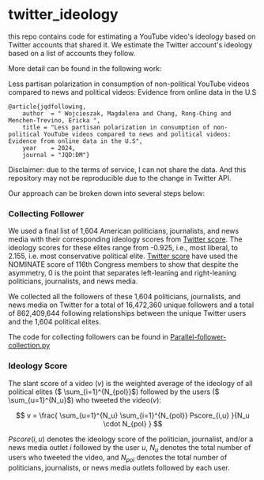# twitter_ideology
this repo contains code for estimating a YouTube video's ideology based on Twitter accounts that shared it. We estimate the Twitter account's ideology based on a list of accounts they follow. 

More detail can be found in the following work: 

Less partisan polarization in consumption of non-political YouTube videos compared to news and political videos: Evidence from online data in the U.S
```
@article{jqdfollowing,
    author  = " Wojcieszak, Magdalena and Chang, Rong-Ching and Menchen-Trevino, Ericka ", 
    title = "Less partisan polarization in consumption of non-political YouTube videos compared to news and political videos: Evidence from online data in the U.S",
    year    = 2024,
    journal = "JQD:DM"}
```

Disclaimer: due to the terms of service, I can not share the data. And this repository may not be reproducible due to the change in Twitter API.  

Our approach can be broken down into several steps below: 

###  Collecting Follower

We used a final list of 1,604 American politicians, journalists, and news media with their corresponding ideology scores from [Twitter score](https://github.com/sdmccabe/new-tweetscores). The ideology scores for these elites range from  -0.925, i.e., most liberal, to 2.155, i.e. most conservative political elite. [Twitter score](https://github.com/sdmccabe/new-tweetscores) have used the NOMINATE score of 116th Congress members to show that despite the asymmetry, 0 is the point that separates left-leaning and right-leaning politicians, journalists, and news media. 

We collected all the followers of these 1,604 politicians, journalists, and news media on Twitter for a total of 16,472,360 unique followers and a total of 862,409,644 following relationships between the unique Twitter users and the 1,604 political elites. 

The code for collecting followers can be found in [Parallel-follower-collection.py](Parallel-follower-collection.py)

### Ideology Score

The slant score of a video ($` v`$) is the weighted average of the ideology of all political elites ($` \sum_{i=1}^{N_{pol}}`$) followed by the users ($` \sum_{u=1}^{N_u}`$) who tweeted the video($` v`$):

$$ v = \frac{ \sum_{u=1}^{N_u} \sum_{i=1}^{N_{pol}} Pscore_{i,u} }{N_u \cdot N_{pol} } $$

 $` Pscore(i,u) `$ denotes the ideology score of the politician, journalist, and/or a news media outlet $` i`$ followed by the user $` u`$, $` N_u`$ denotes the total number of users who tweeted the video, and $` N_{pol}`$ denotes the total number of politicians, journalists, or news media outlets followed by each user. 
